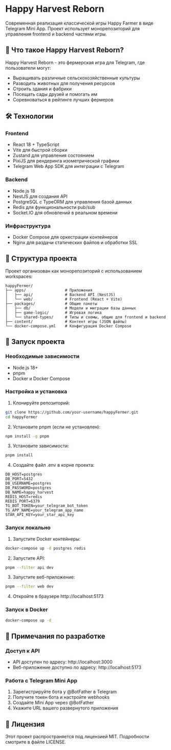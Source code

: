 # Happy Harvest Reborn

Современная реализация классической игры Happy Farmer в виде Telegram Mini App. Проект использует монорепозиторий для управления frontend и backend частями игры.

## 🌱 Что такое Happy Harvest Reborn?

Happy Harvest Reborn - это фермерская игра для Telegram, где пользователи могут:
- Выращивать различные сельскохозяйственные культуры
- Разводить животных для получения ресурсов
- Строить здания и фабрики
- Посещать сады друзей и помогать им
- Соревноваться в рейтинге лучших фермеров

## 🛠️ Технологии

### Frontend
- React 18 + TypeScript
- Vite для быстрой сборки
- Zustand для управления состоянием
- PixiJS для рендеринга изометрической графики
- Telegram Web App SDK для интеграции с Telegram

### Backend
- Node.js 18
- NestJS для создания API
- PostgreSQL с TypeORM для управления базой данных
- Redis для функциональности pub/sub
- Socket.IO для обновлений в реальном времени

### Инфраструктура
- Docker Compose для оркестрации контейнеров
- Nginx для раздачи статических файлов и обработки SSL

## 📁 Структура проекта

Проект организован как монорепозиторий с использованием workspaces:

```
happyFermer/
├── apps/                 # Приложения
│   ├── api/              # Backend API (NestJS)
│   └── web/              # Frontend (React + Vite)
├── packages/             # Общие пакеты
│   ├── db/               # Модели и миграции базы данных
│   ├── game-logic/       # Игровая логика
│   └── shared-types/     # Типы и схемы, общие для frontend и backend
├── content/              # Контент игры (JSON файлы)
└── docker-compose.yml    # Конфигурация Docker Compose
```

## 🚀 Запуск проекта

### Необходимые зависимости
- Node.js 18+
- pnpm
- Docker и Docker Compose

### Настройка и установка

1. Клонируйте репозиторий:
```bash
git clone https://github.com/your-username/happyFermer.git
cd happyFermer
```

2. Установите pnpm (если не установлен):
```bash
npm install -g pnpm
```

3. Установите зависимости:
```bash
pnpm install
```

4. Создайте файл .env в корне проекта:
```
DB_HOST=postgres
DB_PORT=5432
DB_USERNAME=postgres
DB_PASSWORD=postgres
DB_NAME=happy_harvest
REDIS_HOST=redis
REDIS_PORT=6379
TG_BOT_TOKEN=your_telegram_bot_token
TG_APP_NAME=your_telegram_app_name
STAR_API_KEY=your_star_api_key
```

### Запуск локально

1. Запустите Docker контейнеры:
```bash
docker-compose up -d postgres redis
```

2. Запустите API:
```bash
pnpm --filter api dev
```

3. Запустите веб-приложение:
```bash
pnpm --filter web dev
```

4. Откройте в браузере http://localhost:5173

### Запуск в Docker

```bash
docker-compose up -d
```

## 📝 Примечания по разработке

### Доступ к API
- API доступен по адресу: http://localhost:3000
- Веб-приложение доступно по адресу: http://localhost:5173

### Работа с Telegram Mini App
1. Зарегистрируйте бота у @BotFather в Telegram
2. Получите токен бота и настройте webhooks
3. Создайте Mini App через @BotFather
4. Укажите URL вашего развернутого приложения

## 📄 Лицензия

Этот проект распространяется под лицензией MIT. Подробности смотрите в файле LICENSE.

